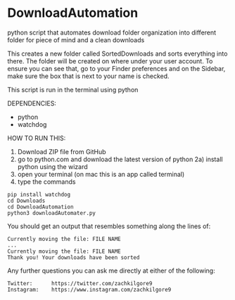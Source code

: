 # DownloadAutomation
python script that automates download folder organization into different folder for piece of mind and a clean downloads

This creates a new folder called SortedDownloads and sorts everything into there. The folder will be created on where under your user account. To ensure you can see that, go to your Finder preferences and on the Sidebar, make sure the box that is next to your name is checked. 

This script is run in the terminal using python

DEPENDENCIES:
  - python
  - watchdog


HOW TO RUN THIS:
  1) Download ZIP file from GitHub
  2) go to python.com and download the latest version of python
    2a) install python using the wizard
  3) open your terminal (on mac this is an app called terminal)
  4) type the commands
    
    pip install watchdog
    cd Downloads
    cd DownloadAutomation
    python3 downloadAutomater.py
  
You should get an output that resembles something along the lines of:
    
    Currently moving the file: FILE NAME
    ...
    Currently moving the file: FILE NAME
    Thank you! Your downloads have been sorted      


Any further questions you can ask me directly at either of the following:

    Twitter:      https://twitter.com/zachkilgore9
    Instagram:    https://www.instagram.com/zachkilgore9
